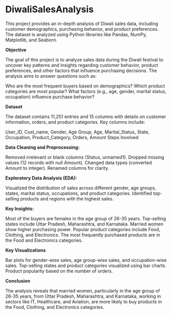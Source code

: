 # DiwaliSalesAnalysis

This project provides an in-depth analysis of Diwali sales data, including customer demographics, purchasing behavior, and product preferences. The dataset is analyzed using Python libraries like Pandas, NumPy, Matplotlib, and Seaborn.


**Objective**

The goal of this project is to analyze sales data during the Diwali festival to uncover key patterns and insights regarding customer behavior, product preferences, and other factors that influence purchasing decisions. The analysis aims to answer questions such as:

Who are the most frequent buyers based on demographics?
Which product categories are most popular?
What factors (e.g., age, gender, marital status, occupation) influence purchase behavior?

**Dataset**

The dataset contains 11,251 entries and 15 columns with details on customer information, orders, and product categories. Key columns include:

User_ID, Cust_name, Gender, Age Group, Age, Marital_Status, State, Occupation, Product_Category, Orders, Amount
Steps Involved

**Data Cleaning and Preprocessing:**

Removed irrelevant or blank columns (Status, unnamed1).
Dropped missing values (12 records with null Amount).
Changed data types (converted Amount to integer).
Renamed columns for clarity.

**Exploratory Data Analysis (EDA):**

Visualized the distribution of sales across different gender, age groups, states, marital status, occupations, and product categories.
Identified top-selling products and regions with the highest sales.

**Key Insights:**

Most of the buyers are females in the age group of 26-35 years.
Top-selling states include Uttar Pradesh, Maharashtra, and Karnataka.
Married women show higher purchasing power.
Popular product categories include Food, Clothing, and Electronics.
The most frequently purchased products are in the Food and Electronics categories.

**Key Visualizations**

Bar plots for gender-wise sales, age group-wise sales, and occupation-wise sales.
Top-selling states and product categories visualized using bar charts.
Product popularity based on the number of orders.

**Conclusion**

The analysis reveals that married women, particularly in the age group of 26-35 years, from Uttar Pradesh, Maharashtra, and Karnataka, working in sectors like IT, Healthcare, and Aviation, are more likely to buy products in the Food, Clothing, and Electronics categories.
